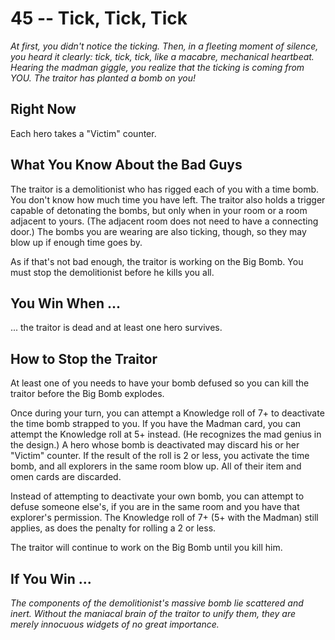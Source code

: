 # 45 -- Tick, Tick, Tick

_At first, you didn't notice the ticking. Then, in a fleeting moment of silence, you heard it clearly: tick, tick, tick, like a macabre, mechanical heartbeat. Hearing the madman giggle, you realize that the ticking is coming from YOU. The traitor has planted a bomb on you!_

## Right Now

Each hero takes a "Victim" counter.

## What You Know About the Bad Guys

The traitor is a demolitionist who has rigged each of you with a time bomb. You don't know how much time you have left. The traitor also holds a trigger capable of detonating the bombs, but only when in your room or a room adjacent to yours. (The adjacent room does not need to have a connecting door.) The bombs you are wearing are also ticking, though, so they may blow up if enough time goes by.

As if that's not bad enough, the traitor is working on the Big Bomb. You must stop the demolitionist before he kills you all.

## You Win When ...

... the traitor is dead and at least one hero survives.

## How to Stop the Traitor

At least one of you needs to have your bomb defused so you can kill the traitor before the Big Bomb explodes.

Once during your turn, you can attempt a Knowledge roll of 7+ to deactivate the time bomb strapped to you. If you have the Madman card, you can attempt the Knowledge roll at 5+ instead. (He recognizes the mad genius in the design.) A hero whose bomb is deactivated may discard his or her "Victim" counter. If the result of the roll is 2 or less, you activate the time bomb, and all explorers in the same room blow up. All of their item and omen cards are discarded.

Instead of attempting to deactivate your own bomb, you can attempt to defuse someone else's, if you are in the same room and you have that explorer's permission. The Knowledge roll of 7+ (5+ with the Madman) still applies, as does the penalty for rolling a 2 or less.

The traitor will continue to work on the Big Bomb until you kill him.

## If You Win ...

_The components of the demolitionist's massive bomb lie scattered and inert. Without the maniacal brain of the traitor to unify them, they are merely innocuous widgets of no great importance._